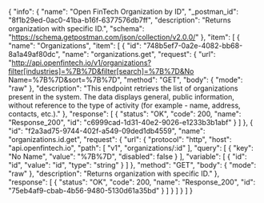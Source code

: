 {
  "info": {
    "name": "Open FinTech Organization by ID",
    "_postman_id": "8f1b29ed-0ac0-41ba-b16f-6377576db7ff",
    "description": "Returns organization with specific ID.",
    "schema": "https://schema.getpostman.com/json/collection/v2.0.0/"
  },
  "item": [
    {
      "name": "Organizations",
      "item": [
        {
          "id": "748b5ef7-0a2e-4082-bb68-8a1a49af80dc",
          "name": "organizations.get",
          "request": {
            "url": "http://api.openfintech.io/v1/organizations?filter[industries]=%7B%7D&filter[search]=%7B%7D&No Name=%7B%7D&sort=%7B%7D",
            "method": "GET",
            "body": {
              "mode": "raw"
            },
            "description": "This endpoint retrievs the list of organizations present in the system. The data displays general, public information, without reference to the type of activity (for example - name, address, contacts, etc.)."
          },
          "response": [
            {
              "status": "OK",
              "code": 200,
              "name": "Response_200",
              "id": "c6999cad-1d31-40e2-9026-e1233b3b1abf"
            }
          ]
        },
        {
          "id": "f2a3ad75-9744-402f-a549-09ded1db4559",
          "name": "organizations.id.get",
          "request": {
            "url": {
              "protocol": "http",
              "host": "api.openfintech.io",
              "path": [
                "v1",
                "organizations/:id"
              ],
              "query": [
                {
                  "key": "No Name",
                  "value": "%7B%7D",
                  "disabled": false
                }
              ],
              "variable": [
                {
                  "id": "id",
                  "value": "id",
                  "type": "string"
                }
              ]
            },
            "method": "GET",
            "body": {
              "mode": "raw"
            },
            "description": "Returns organization with specific ID."
          },
          "response": [
            {
              "status": "OK",
              "code": 200,
              "name": "Response_200",
              "id": "75eb4af9-cbab-4b56-9480-5130d61a35bd"
            }
          ]
        }
      ]
    }
  ]
}